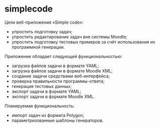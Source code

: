 # simplecode

Цели веб-приложения «Simple code»:
*	упростить подготовку задач;
*	упростить редактирование задач вне системы Moodle;
*	упростить подготовку тестовых примеров за счёт использования их программной генерации.

Приложение обладает следующей функциональностью:
*	загрузка файлов задачи в формате YAML;
*	загрузка файлов задачи в формате Moodle XML;
*	создание задачи средствами веб-интерфейса;
*	проверка правильности программы-ответа;
*	генерация тестовых данных;
*	экспорт задачи в формате YAML;
*	экспорт задачи в формате Moodle XML.

Планируемая функциональность:
* импорт задач из формата Polygon;
* параметризованные шаблоны генераторов.
